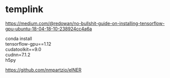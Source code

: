 # templink

https://medium.com/@redowan/no-bullshit-guide-on-installing-tensorflow-gpu-ubuntu-18-04-18-10-238924cc4a6a

conda install \
tensorflow-gpu==1.12 \
cudatoolkit==9.0 \
cudnn=7.1.2 \
h5py

https://github.com/nmpartzio/elNER
